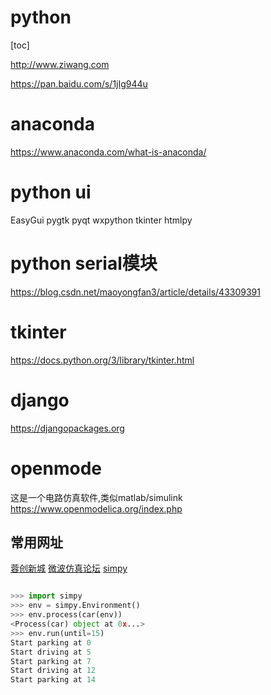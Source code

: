 
# python

[toc]

http://www.ziwang.com

https://pan.baidu.com/s/1jIg944u

# anaconda

https://www.anaconda.com/what-is-anaconda/

# python ui
EasyGui
pygtk
pyqt
wxpython
tkinter
htmlpy

# python serial模块
https://blog.csdn.net/maoyongfan3/article/details/43309391

# tkinter
https://docs.python.org/3/library/tkinter.html

# django

https://djangopackages.org

# openmode

这是一个电路仿真软件,类似matlab/simulink
https://www.openmodelica.org/index.php

## 常用网址

[蓉创新城](http://club.digiic.com)
[微波仿真论坛](http://bbs.rfeda.cn)
[simpy](https://simpy.readthedocs.io/en/latest/simpy_intro/index.html)

```` python

>>> import simpy  
>>> env = simpy.Environment()  
>>> env.process(car(env))  
<Process(car) object at 0x...>  
>>> env.run(until=15)  
Start parking at 0  
Start driving at 5  
Start parking at 7  
Start driving at 12  
Start parking at 14  

````